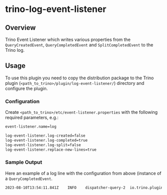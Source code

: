 # trino-log-event-listener

## Overview

Trino Event Listener which writes various properties from the `QueryCreatedEvent`, `QueryCompletedEvent` and `SplitCompletedEvent` to the Trino log. 

## Usage

To use this plugin you need to copy the distribution package to the Trino plugin (`<path_to_trino>/plugin/log-event-listener/`) directory and configure the plugin.

### Configuration

Create `<path_to_trino>/etc/event-listener.properties` with the following required parameters, e.g.:

```bash
event-listener.name=log

log-event-listener.log-created=false
log-event-listener.log-completed=true
log-event-listener.log-split=false
log-event-listener.replace-new-lines=true
```

### Sample Output

Here an example of a log line with the configuration from above (instance of a `QueryCompletedEvent`. 

```bash
2023-08-10T13:54:11.841Z	INFO	dispatcher-query-2	io.trino.plugin.eventlistener.log.LogEventListener	QueryCompletedEvent: queryId=20230810_135410_00001_qget4,principal=trino,executionStartTime=1691675650171,query=select * from tpch.sf1.customer ,failureMessage=Query was canceled
```
